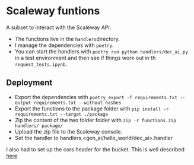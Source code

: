 # Scaleway funtions

A subset to interact with the Scaleway API.

- The functions live in the `handlers`directory.
- I manage the dependencies with `poetry`.
- You can start the handlers with `poetry run python handlers/dec_ai.py` in a test environment and then see if things work out in th `request_tests.ipynb`.

## Deployment

- Export the dependencies with `poetry export -f requirements.txt --output requirements.txt --without-hashes`
- Export the functions to the package folder with `pip install -r requirements.txt --target ./package`
- Zip the content of the two folder folder with `zip -r functions.zip handlers/ package/`
- Upload the zip file to the Scaleway console.
- Set the handler to handlers.<gen_ai/hello_world/dec_ai>.handler

I also had to set up the cors header for the bucket. This is well described [here](https://www.scaleway.com/en/docs/object-storage/api-cli/setting-cors-rules/)